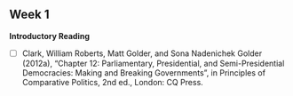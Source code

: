 ## Week 1
**Introductory Reading**

- [ ] Clark, William Roberts, Matt Golder, and Sona Nadenichek Golder (2012a), “Chapter 12: Parliamentary, Presidential, and Semi-Presidential Democracies: Making and Breaking Governments”, in Principles of Comparative Politics, 2nd ed., London: CQ Press.
